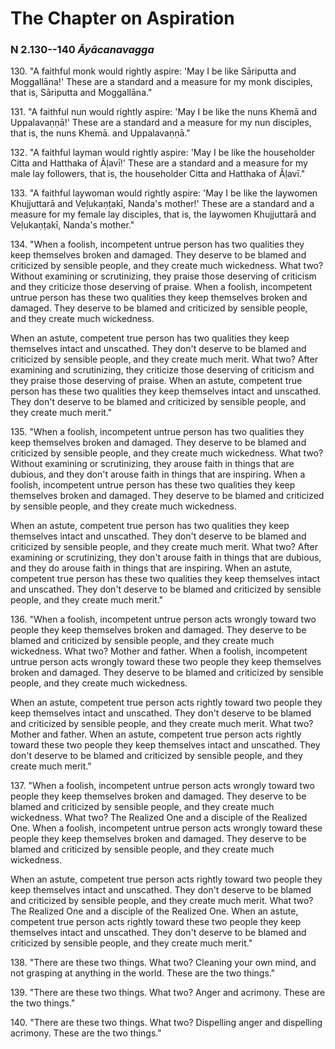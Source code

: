 # The Chapter on Aspiration

### N 2.130--140 *Āyācanavagga*

<!--pg-->
130\. "A faithful monk would rightly aspire: 'May I be like
Sāriputta and Moggallāna!' These are a
standard and a measure for my monk disciples, that is,
Sāriputta and Moggallāna."

<!--pg-->
131\. "A faithful nun would rightly aspire: 'May I be like the nuns
Khemā and Uppalavaṇṇā!' These are a standard
and a measure for my nun disciples, that is, the nuns Khemā\.
and Uppalavaṇṇā."

<!--pg-->
132\. "A faithful layman would rightly aspire: 'May I be like the householder
Citta and Hatthaka of Ãḷavī!' These are a standard and a
measure for my male lay followers, that is, the householder Citta and
Hatthaka of Ãḷavī."

<!--pg-->
133\. "A faithful laywoman would rightly aspire: 'May I be like the laywomen
Khujjuttarā and Veḷukaṇṭakī, Nanda's mother!'
These are a standard and a measure for my female lay disciples, that is,
the laywomen Khujjuttarā and Veḷukaṇṭakī,
Nanda's mother."

<!--pg-->
134\. "When a foolish, incompetent untrue person has two qualities they keep
themselves broken and damaged. They deserve to be blamed and criticized
by sensible people, and they create much wickedness. What two? Without
examining or scrutinizing, they praise those deserving of criticism and
they criticize those deserving of praise. When a foolish, incompetent
untrue person has these two qualities they keep themselves broken and
damaged. They deserve to be blamed and criticized by sensible people,
and they create much wickedness.

When an astute, competent true person has two qualities they keep
themselves intact and unscathed. They don't deserve to be blamed and
criticized by sensible people, and they create much merit. What two?
After examining and scrutinizing, they criticize those deserving of
criticism and they praise those deserving of praise. When an astute,
competent true person has these two qualities they keep themselves
intact and unscathed. They don't deserve to be blamed and criticized by
sensible people, and they create much merit."

<!--pg-->
135\. "When a foolish, incompetent untrue person has two qualities they keep
themselves broken and damaged. They deserve to be blamed and criticized
by sensible people, and they create much wickedness. What two? Without
examining or scrutinizing, they arouse faith in things that are dubious,
and they don't arouse faith in things that are inspiring. When a
foolish, incompetent untrue person has these two qualities they keep
themselves broken and damaged. They deserve to be blamed and criticized
by sensible people, and they create much wickedness.

When an astute, competent true person has two qualities they keep
themselves intact and unscathed. They don't deserve to be blamed and
criticized by sensible people, and they create much merit. What two?
After examining or scrutinizing, they don't arouse faith in things that
are dubious, and they do arouse faith in things that are inspiring. When
an astute, competent true person has these two qualities they keep
themselves intact and unscathed. They don't deserve to be blamed and
criticized by sensible people, and they create much merit."

<!--pg-->
136\. "When a foolish, incompetent untrue person acts wrongly toward two
people they keep themselves broken and damaged. They deserve to be
blamed and criticized by sensible people, and they create much
wickedness. What two? Mother and father. When a foolish, incompetent
untrue person acts wrongly toward these two people they keep themselves
broken and damaged. They deserve to be blamed and criticized by sensible
people, and they create much wickedness.

When an astute, competent true person acts rightly toward two people
they keep themselves intact and unscathed. They don't deserve to be
blamed and criticized by sensible people, and they create much merit.
What two? Mother and father. When an astute, competent true person acts
rightly toward these two people they keep themselves intact and
unscathed. They don't deserve to be blamed and criticized by sensible
people, and they create much merit."

<!--pg-->
137\. "When a foolish, incompetent untrue person acts wrongly toward two
people they keep themselves broken and damaged. They deserve to be
blamed and criticized by sensible people, and they create much
wickedness. What two? The Realized One and a disciple of the Realized
One. When a foolish, incompetent untrue person acts wrongly toward these
people they keep themselves broken and damaged. They deserve to be
blamed and criticized by sensible people, and they create much
wickedness.

When an astute, competent true person acts rightly toward two people
they keep themselves intact and unscathed. They don't deserve to be
blamed and criticized by sensible people, and they create much merit.
What two? The Realized One and a disciple of the Realized One. When an
astute, competent true person acts rightly toward these two people they
keep themselves intact and unscathed. They don't deserve to be blamed
and criticized by sensible people, and they create much merit."

<!--pg-->
138\. "There are these two things. What two? Cleaning your own mind, and not
grasping at anything in the world. These are the two things."

<!--pg-->
139\. "There are these two things. What two? Anger and acrimony. These are the
two things."

<!--pg-->
140\. "There are these two things. What two? Dispelling anger and dispelling
acrimony. These are the two things."

